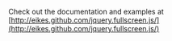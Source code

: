 Check out the documentation and examples at [http://eikes.github.com/jquery.fullscreen.js/](http://eikes.github.com/jquery.fullscreen.js/)
